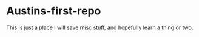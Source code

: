 # Austins-first-repo
 This is just a place I will save misc stuff, and hopefully learn a thing or two.
